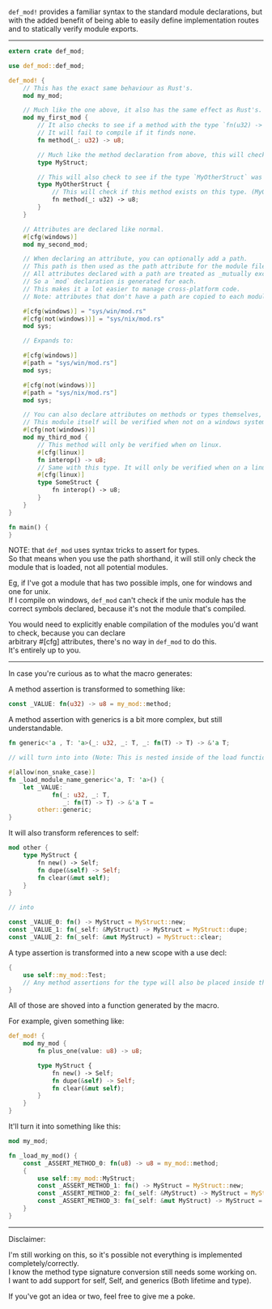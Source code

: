 `def_mod!` provides a familiar syntax to the standard module declarations, but with the added benefit of being able
to easily define implementation routes and to statically verify module exports.

---
```rust
extern crate def_mod;

use def_mod::def_mod;

def_mod! {
	// This has the exact same behaviour as Rust's.
	mod my_mod;

	// Much like the one above, it also has the same effect as Rust's.
	mod my_first_mod {
		// It also checks to see if a method with the type `fn(u32) -> u8` was exported.
    	// It will fail to compile if it finds none.
		fn method(_: u32) -> u8;

		// Much like the method declaration from above, this will check to see if a type was exported.
		type MyStruct;

		// This will also check to see if the type `MyOtherStruct` was export.
		type MyOtherStruct {
			// This will check if this method exists on this type. (MyOtherStruct::method)
			fn method(_: u32) -> u8;
		}
	}

	// Attributes are declared like normal.
	#[cfg(windows)]
	mod my_second_mod;

	// When declaring an attribute, you can optionally add a path.
	// This path is then used as the path attribute for the module file.
	// All attributes declared with a path are treated as _mutually exclusive_.
	// So a `mod` declaration is generated for each.
	// This makes it a lot easier to manage cross-platform code.
	// Note: attributes that don't have a path are copied to each module declaration.

	#[cfg(windows)] = "sys/win/mod.rs"
	#[cfg(not(windows))] = "sys/nix/mod.rs"
	mod sys;

	// Expands to:

	#[cfg(windows)]
	#[path = "sys/win/mod.rs"]
	mod sys;

	#[cfg(not(windows))]
	#[path = "sys/nix/mod.rs"]
	mod sys;

	// You can also declare attributes on methods or types themselves, and they will be used when verifying the type.
	// This module itself will be verified when not on a windows system.
	#[cfg(not(windows))]
	mod my_third_mod {
		// This method will only be verified when on linux.
		#[cfg(linux)]
		fn interop() -> u8;
		// Same with this type. It will only be verified when on a linux system
		#[cfg(linux)]
		type SomeStruct {
			fn interop() -> u8;
		}
	}
}

fn main() {
}
```

NOTE: that `def_mod` uses syntax tricks to assert for types.  
So that means when you use the path shorthand, it will still only check the module that is loaded, not all potential modules.    

Eg, if I've got a module that has two possible impls, one for windows and one for unix.  
If I compile on windows, `def_mod` can't check if the unix module has the correct symbols declared, because it's not the module that's compiled.  

You would need to explicitly enable compilation of the modules you'd want to check, because you can declare  
arbitrary #[cfg] attributes, there's no way in `def_mod` to do this.  
It's entirely up to you.  

---

In case you're curious as to what the macro generates:

A method assertion is transformed to something like:

```rust
const _VALUE: fn(u32) -> u8 = my_mod::method;
```

A method assertion with generics is a bit more complex, but still understandable.

```rust
fn generic<'a , T: 'a>(_: u32, _: T, _: fn(T) -> T) -> &'a T;

// will turn into into (Note: This is nested inside of the load function itself.)

#[allow(non_snake_case)]
fn _load_module_name_generic<'a, T: 'a>() {
	let _VALUE:
			fn(_: u32, _: T,
			   _: fn(T) -> T) -> &'a T =
		other::generic;
}
```

It will also transform references to self:

```rust
mod other {
	type MyStruct {
		fn new() -> Self;
		fn dupe(&self) -> Self;
		fn clear(&mut self);
	}
}

// into

const _VALUE_0: fn() -> MyStruct = MyStruct::new;
const _VALUE_1: fn(_self: &MyStruct) -> MyStruct = MyStruct::dupe;
const _VALUE_2: fn(_self: &mut MyStruct) = MyStruct::clear;
```

A type assertion is transformed into a new scope with a use decl:

```rust
{
	use self::my_mod::Test;
	// Any method assertions for the type will also be placed inside the same scope.
}
```

All of those are shoved into a function generated by the macro.

For example, given something like:

```rust
def_mod! {
	mod my_mod {
		fn plus_one(value: u8) -> u8;

		type MyStruct {
			fn new() -> Self;
			fn dupe(&self) -> Self;
			fn clear(&mut self);
		}
	}
}
```

It'll turn it into something like this:

```rust
mod my_mod;

fn _load_my_mod() {
	const _ASSERT_METHOD_0: fn(u8) -> u8 = my_mod::method;
	{
		use self::my_mod::MyStruct;
		const _ASSERT_METHOD_1: fn() -> MyStruct = MyStruct::new;
		const _ASSERT_METHOD_2: fn(_self: &MyStruct) -> MyStruct = MyStruct::dupe;
		const _ASSERT_METHOD_3: fn(_self: &mut MyStruct) -> MyStruct = MyStruct::clear;
	}
}
```

---

Disclaimer:

I'm still working on this, so it's possible not everything is implemented completely/correctly.  
I know the method type signature conversion still needs some working on.  
I want to add support for self, Self, and generics (Both lifetime and type).  

If you've got an idea or two, feel free to give me a poke.
